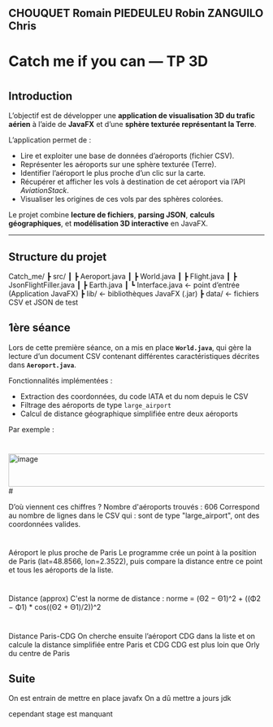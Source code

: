 ## CHOUQUET Romain PIEDEULEU Robin ZANGUILO Chris
#
# Catch me if you can — TP 3D
#
## Introduction

L’objectif est de développer une **application de visualisation 3D du trafic aérien** à l’aide de **JavaFX** et d’une **sphère texturée représentant la Terre**.

L’application permet de :
- Lire et exploiter une base de données d’aéroports (fichier CSV).
- Représenter les aéroports sur une sphère texturée (Terre).
- Identifier l’aéroport le plus proche d’un clic sur la carte.
- Récupérer et afficher les vols à destination de cet aéroport via l’API *AviationStack*.
- Visualiser les origines de ces vols par des sphères colorées.

Le projet combine **lecture de fichiers**, **parsing JSON**, **calculs géographiques**, et **modélisation 3D interactive** en JavaFX.

---

## Structure du projet

Catch_me/
┣ src/
┃ ┣ Aeroport.java
┃ ┣ World.java
┃ ┣ Flight.java
┃ ┣ JsonFlightFiller.java
┃ ┣ Earth.java
┃ ┗ Interface.java ← point d’entrée (Application JavaFX)
┣ lib/ ← bibliothèques JavaFX (.jar)
┣ data/ ← fichiers CSV et JSON de test

## 1ère séance

Lors de cette première séance, on a mis en place **`World.java`**, qui gère la lecture d’un document CSV contenant différentes caractéristiques décrites dans **`Aeroport.java`**.

Fonctionnalités implémentées :
- Extraction des coordonnées, du code IATA et du nom depuis le CSV  
- Filtrage des aéroports de type `large_airport`  
- Calcul de distance géographique simplifiée entre deux aéroports  

Par exemple :
#
<img width="608" height="65" alt="image" src="https://github.com/user-attachments/assets/a295344a-80e4-406f-a3d4-6be8039b6399" />
#

D’où viennent ces chiffres ?
Nombre d'aéroports trouvés : 606
    Correspond au nombre de lignes dans le CSV qui :
        sont de type "large_airport",
        ont des coordonnées valides.
#
Aéroport le plus proche de Paris
    Le programme crée un point à la position de Paris (lat=48.8566, lon=2.3522),
    puis compare la distance entre ce point et tous les aéroports de la liste.
#
Distance (approx)
    C'est la norme de distance :
    norme = (Θ2 − Θ1)^2 + ((Φ2 − Φ1) * cos((Θ2 + Θ1)/2))^2
#
Distance Paris-CDG
    On cherche ensuite l’aéroport CDG dans la liste et on calcule la distance simplifiée entre Paris et CDG 
    CDG est plus loin que Orly du centre de Paris

## Suite

On est entrain de mettre en place javafx
On a dû mettre a jours jdk

cependant stage est manquant



